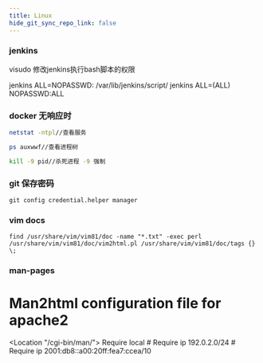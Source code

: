 ```yaml
---
title: Linux
hide_git_sync_repo_link: false
---
```


### jenkins
visudo 修改jenkins执行bash脚本的权限

jenkins ALL=NOPASSWD: /var/lib/jenkins/script/
jenkins ALL=(ALL) NOPASSWD:ALL


### docker 无响应时
```bash
netstat -ntpl//查看服务

ps auxwwf//查看进程树

kill -9 pid//杀死进程 -9 强制
```
### git 保存密码

`git config credential.helper manager`

### vim docs

`find /usr/share/vim/vim81/doc -name "*.txt" -exec perl /usr/share/vim/vim81/doc/vim2html.pl /usr/share/vim/vim81/doc/tags {} \;`

### man-pages
# Man2html configuration file for apache2
<Location "/cgi-bin/man/">
  <IfModule mod_authz_host.c>
    Require local
    # Require ip 192.0.2.0/24
    # Require ip 2001:db8::a00:20ff:fea7:ccea/10
  </IfModule>
</Location>

